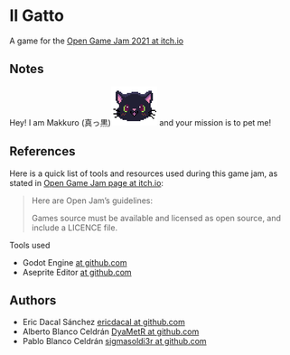 # Il Gatto

A game for the [Open Game Jam 2021 at itch.io][jam]

## Notes

Hey! I am Makkuro (真っ黒)![Makkuro's face](icon.png) and your mission is to pet me!

## References

Here is a quick list of tools and resources used during this game jam, as stated in [Open Game Jam page at itch.io][jam]:

> Here are Open Jam’s guidelines:
>
>    Games source must be available and licensed as open 
>    source, and include a LICENCE file. 

Tools used

 + Godot Engine [at github.com][godot]
 + Aseprite Editor [at github.com][aseprite]

## Authors

 + Eric Dacal Sánchez [ericdacal at github.com][dacal]
 + Alberto Blanco Celdrán [DyaMetR at github.com][dyametr]
 + Pablo Blanco Celdrán [sigmasoldi3r at github.com][sigma]

<!-- Links -->
[jam]: https://itch.io/jam/open-jam-2021
[godot]: https://github.com/godotengine/godot#godot-engine
[aseprite]: https://github.com/aseprite/aseprite/#aseprite
[sigma]: https://github.com/sigmasoldi3r
[dacal]: https://github.com/ericdacal
[dyametr]: https://github.com/DyaMetR

